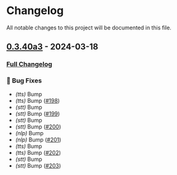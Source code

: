 # Changelog

All notable changes to this project will be documented in this file.

## [0.3.40a3](https://github.com/OpenVoiceOS/ovos-testpkg/tree/0.3.40a3) - 2024-03-18
### [Full Changelog](https://github.com/OpenVoiceOS/ovos-testpkg/compare/0.3.40a2...0.3.40a3)

### 🐛 Bug Fixes

- *(tts)* Bump
- *(tts)* Bump ([#198](https://github.com/OpenVoiceOS/ovos-testpkg/pull/198))
- *(stt)* Bump
- *(stt)* Bump ([#199](https://github.com/OpenVoiceOS/ovos-testpkg/pull/199))
- *(stt)* Bump
- *(stt)* Bump ([#200](https://github.com/OpenVoiceOS/ovos-testpkg/pull/200))
- *(nlp)* Bump
- *(nlp)* Bump ([#201](https://github.com/OpenVoiceOS/ovos-testpkg/pull/201))
- *(tts)* Bump
- *(tts)* Bump ([#202](https://github.com/OpenVoiceOS/ovos-testpkg/pull/202))
- *(stt)* Bump
- *(stt)* Bump ([#203](https://github.com/OpenVoiceOS/ovos-testpkg/pull/203))

